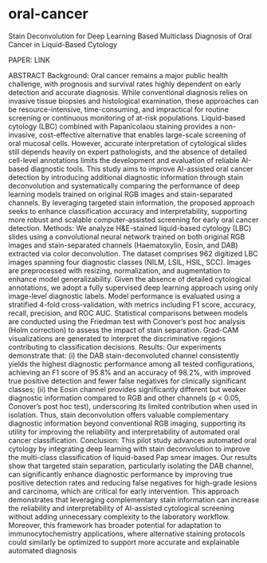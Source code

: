 # oral-cancer
Stain Deconvolution for Deep Learning Based Multiclass Diagnosis of Oral Cancer in Liquid-Based Cytology

PAPER: LINK

ABSTRACT
Background: Oral cancer remains a major public health challenge, with prognosis and survival rates highly dependent on early detection
and accurate diagnosis. While conventional diagnosis relies on invasive tissue biopsies and histological examination, these approaches can
be resource-intensive, time-consuming, and impractical for routine screening or continuous monitoring of at-risk populations. Liquid-based
cytology (LBC) combined with Papanicolaou staining provides a non-invasive, cost-effective alternative that enables large-scale screening
of oral mucosal cells. However, accurate interpretation of cytological slides still depends heavily on expert pathologists, and the absence
of detailed cell-level annotations limits the development and evaluation of reliable AI-based diagnostic tools. This study aims to improve
AI-assisted oral cancer detection by introducing additional diagnostic information through stain deconvolution and systematically comparing
the performance of deep learning models trained on original RGB images and stain-separated channels. By leveraging targeted stain
information, the proposed approach seeks to enhance classification accuracy and interpretability, supporting more robust and scalable
computer-assisted screening for early oral cancer detection.
Methods: We analyze H&E-stained liquid-based cytology (LBC) slides using a convolutional neural network trained on both original
RGB images and stain-separated channels (Haematoxylin, Eosin, and DAB) extracted via color deconvolution. The dataset comprises 962
digitized LBC images spanning four diagnostic classes (NILM, LSIL, HSIL, SCC). Images are preprocessed with resizing, normalization, and
augmentation to enhance model generalizability. Given the absence of detailed cytological annotations, we adopt a fully supervised deep
learning approach using only image-level diagnostic labels. Model performance is evaluated using a stratified 4-fold cross-validation, with
metrics including F1 score, accuracy, recall, precision, and ROC AUC. Statistical comparisons between models are conducted using the
Friedman test with Conover’s post hoc analysis (Holm correction) to assess the impact of stain separation. Grad-CAM visualizations are
generated to interpret the discriminative regions contributing to classification decisions.
Results: Our experiments demonstrate that: (i) the DAB stain-deconvoluted channel consistently yields the highest diagnostic performance
among all tested configurations, achieving an F1 score of 95.8% and an accuracy of 98.2%, with improved true positive detection and fewer
false negatives for clinically significant classes; (ii) the Eosin channel provides significantly different but weaker diagnostic information
compared to RGB and other channels (p < 0.05, Conover’s post hoc test), underscoring its limited contribution when used in isolation. Thus,
stain deconvolution offers valuable complementary diagnostic information beyond conventional RGB imaging, supporting its utility for
improving the reliability and interpretability of automated oral cancer classification.
Conclusion: This pilot study advances automated oral cytology by integrating deep learning with stain deconvolution to improve the
multi-class classification of liquid-based Pap smear images. Our results show that targeted stain separation, particularly isolating the DAB
channel, can significantly enhance diagnostic performance by improving true positive detection rates and reducing false negatives for
high-grade lesions and carcinoma, which are critical for early intervention. This approach demonstrates that leveraging complementary
stain information can increase the reliability and interpretability of AI-assisted cytological screening without adding unnecessary complexity
to the laboratory workflow. Moreover, this framework has broader potential for adaptation to immunocytochemistry applications, where
alternative staining protocols could similarly be optimized to support more accurate and explainable automated diagnosis
